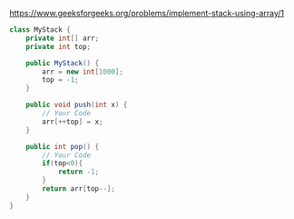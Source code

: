 https://www.geeksforgeeks.org/problems/implement-stack-using-array/1

```java
class MyStack {
    private int[] arr;
    private int top;

    public MyStack() {
        arr = new int[1000];
        top = -1;
    }

    public void push(int x) {
        // Your Code
        arr[++top] = x;
    }

    public int pop() {
        // Your Code
        if(top<0){
            return -1;
        }
        return arr[top--];
    }
}
```